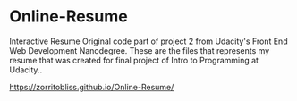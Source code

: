 # Online-Resume
Interactive Resume
Original code part of project 2 from Udacity's Front End Web Development Nanodegree. These are the files that represents my resume that was created  for final project of Intro to Programming at Udacity..

https://zorritobliss.github.io/Online-Resume/
